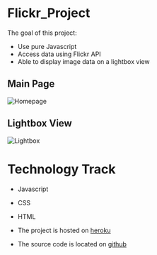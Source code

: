 # Flickr_Project
The goal of this project:
* Use pure Javascript
* Access data using Flickr API
* Able to display image data on a lightbox view

## Main Page
![Homepage](/../homepage.png)

## Lightbox View
![Lightbox](/../lightbox_sample.png)




# Technology Track
* Javascript
* CSS
* HTML

* The project is hosted on [heroku](https://radiant-ridge-3805.herokuapp.com/)
* The source code is located on [github](https://github.com/xyedagun/Flickr_Project)
